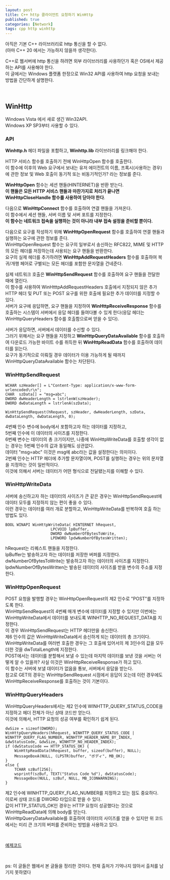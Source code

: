 ```yaml
---
layout: post
title: C++ http 클라이언트 요청하기 WinHttp
published: true
categories: [Network]
tags: cpp http winhttp
---
```

아직은 기본 C++ 라이브러리로 http 통신을 할 수 없다.  
(아마 C++ 20 에서는 가능하지 않을까 생각한다).  
  
C++로 웹서버에 http 통신을 하려면 외부 라이브러리를 사용하던가 혹은 OS에서 제공하는 API를 사용해야 한다.  
이 글에서는 Windows 플랫폼 한정으로 Win32 API를 사용하여 http 요청을 보내는 방법을 간단하게 설명한다.  
  
<br>  
  
## WinHttp
Windows Vista 에서 새로 생긴 Win32API.  
Windows XP SP3부터 사용할 수 있다.  
  
### API  
  
**Winhttp.h** 헤더 파일을 포함하고, **Winhttp.lib** 라이브러리를 링크해야 한다.  
  
HTTP 서비스 함수를 호출하기 전에 WinHttpOpen 함수를 호출한다.  
이 함수에 이후의 Web 요구에서 보내는 유저 에이전트의 이름, 프록시(사용하는 경우)에 관한 정보 및 Web 호출이 동기적 또는 비동기적인가? 라는 정보를 준다.  
  
**WinHttpOpen** 함수는 세션 핸들(HINTERNET)을 반환 받는다.  
**이 핸들은 모든 HTTP 서비스 핸들과 마찬가지로 처리가 끝나면 WinHttpCloseHandle 함수를 사용하여 닫아야 한다**.  
  
다음으로 **WinHttpConnect** 함수를 호출하여 연결 핸들을 가져온다.  
이 함수에서 세션 핸들, 서버 이름 및 서버 포트를 지정한다.  
**이 함수는 네트워크 접속을 실행하는 것이 아니라 내부 접속 설정을 준비할 뿐이다.**  
  
다음으로 요구를 작성하기 위해 **WinHttpOpenRequest** 함수를 호출하여 연결 핸들과 실행하는 요구에 관한 정보를 준다.  
WinHttpOpenRequest 함수는 요구의 일부로서 송신하는 RFC822, MIME 및 HTTP의 모든 헤더를 저장하는데 사용되는 요구 핸들을 반환한다.  
요구의 실제 헤더를 추가하려면 **WinHttpAddRequestHeaders** 함수를 호출하여 복귀/개행 페어로 구별되는 모든 헤더를 포함한 문자열을 건네준다.    
  
실제 네트워크 호출은 **WinHttpSendRequest** 함수를 호출하여 요구 핸들을 전달한 때에 열린다.    
이 함수를 사용하여 WinHtttpAddRequestHeaders 호출에서 지정되지 않은 추가 HTTP 헤더 및 PUT 또는 POST 요구를 위한 호출에 필요한 추가 데이터를 지정할 수 있다.  
서버가 요구에 응답하면, 요구 핸들을 지정하여 **WinHttpReceiveResponse** 함수를 호출하는 시스템이 서버에서 응답 헤더를 들여다볼 수 있게 한다(응답 헤더는 WinHttpQueryHeaders 함수를 호출함으로써 얻을 수 있다).  
  
서버가 응답하면, 서버에서 데이터를 수신할 수 있다.  
그러기 위해서는 요구 핸들을 지정하고 **WinHttpQueryDataAvailable** 함수를 호출하여 다운로드 가능한 바이트 수를 취득한 뒤 **WinHttpReadData** 함수를 호출하여 데이터를 읽는다.  
요구가 동기적으로 이뤄질 경우 데이터가 이용 가능하게 될 때까지 WinHttpQueryDataAvailable 함수는 차단된다.  
  
  
### WinHttpSendRequest

``` 
WCHAR szHeader[] = L"Content-Type: application/x-www-form-urlencoded\r\n";
CHAR  szData[] = "msg=abc";
DWORD dwHeaderLength = lstrlenW(szHeader);
DWORD dwDataLength = lstrlenA(szData);

WinHttpSendRequest(hRequest, szHeader, dwHeaderLength, szData, dwDataLength, dwDataLength, 0);
```
4번째 인수 변수에 body에서 포함하고자 하는 데이터를 지정하고,  
5번째 인수에 이 데이터의 사이즈를 지정한다.  
6번째 변수는 데이터의 총 크기이지만, 나중에 WinHttpWriteData를 호출할 생각이 없는 경우는 5번째 인수의 값과 동일해도 상관없다.  
  데이터 "msg=abc" 이것은 msg에 abc라는 값을 설정한다는 의미이다.  
2번째 인수는 HTTP 헤더에 추가할 문자열이며, POST를 실행하는 경우는 위의 문자열을 지정하는 것이 일반적이다.  
이것에 의해서 서버는 데이터가 어떤 형식으로 전달됐는지를 이해할 수 있다.
  
  
### WinHttpWriteData
서버에 송신하고자 하는 데이터의 사이즈가 큰 같은 경우는 WinHttpSendRequest에 데이터 모두를 지정하지 않는 편이 좋을 수 있다.  
이런 경우는 데이터를 여러 개로 분할하고, WinHttpWriteData를 반복하여 호출 하는 방법도 있다.  
  
```
BOOL WINAPI WinHttpWriteData( HINTERNET hRequest, 
					LPCVOID lpBuffer, 
					DWORD dwNumberOfBytesToWrite, 
					LPDWORD lpdwNumberOfBytesWritten);
```
hRequest는 리퀘스트 핸들을 지정한다.  
lpBuffer는 발송하고자 하는 데이터를 저장한 버퍼를 지정한다.  
dwNumberOfBytesToWrite는 발송하고자 하는 데이터의 사이즈를 지정한다.  
lpdwNumberOfBytesWritten는 발송된 데이터의 사이즈를 받을 변수의 주소를 지정한다.  
  
  
### WinHttpOpenRequest
POST 요청을 발행할 경우는 WinHttpOpenRequest의 제2 인수로 "POST"를 지정하도록 한다.  
WinHttpSendRequest의 4번째 매개 변수에 데이터를 지정할 수 있지만 이번에는 WinHttpWriteData에서 데이터를 보내도록 WINHTTP_NO_REQUEST_DATA를 지정한다.  
이 경우 WinHttpSendRequest는 HTTP 헤더만을 송신한다.   
제6 인수의 값은 WinHttpWriteData에서 송신하게 되는 데이터의 총 크기이다.  
WinHttpWriteData를 여러번 호출한 경우는 그 호출에 있어서의 제 3인수의 값을 모두 더한 것을 dwTotalLength에 지정한다.    
POST에서는 데이터를 분할해서 보낼 수 있는데 마지막 데이터를 보낸 것을 서버는 어떻게 알 수 있을까? 사실 이것은 WinHttpReceiveResponse가 하고 있다.  
이 함수는 서버에 보낼 데이터가 없음을 통보, 서버에서 응답을 받는다.  
참고로 GET의 경우는 WinHttpSendRequest 시점에서 응답이 오는데 이런 경우에도 WinHttpReceiveResponse를 호출하는 것이 기본이다.  
  
  
### WinHttpQueryHeaders
WinHttpQueryHeaders에서는 제2 인수에 WINHTTP_QUERY_STATUS_CODE을 지정하고 헤더 전체가 아닌 상태 코드만 얻는다.  
이것에 의해서, HTTP 요청의 성공 여부를 확인하기 쉽게 된다.   
```
dwSize = sizeof(DWORD);
WinHttpQueryHeaders(hRequest, WINHTTP_QUERY_STATUS_CODE | WINHTTP_QUERY_FLAG_NUMBER, WINHTTP_HEADER_NAME_BY_INDEX, &dwStatusCode, &dwSize, WINHTTP_NO_HEADER_INDEX);
if (dwStatusCode == HTTP_STATUS_OK) {
	WinHttpReadData(hRequest, buffer, sizeof(buffer), NULL);
	MessageBoxA(NULL, (LPSTR)buffer, "ボディ", MB_OK);
}
else {
	TCHAR szBuf[256];
	wsprintf(szBuf, TEXT("Status Code %d"), dwStatusCode);
	MessageBox(NULL, szBuf, NULL, MB_ICONWARNING);
}
```
제2 인수에 WINHTTP_QUERY_FLAG_NUMBER를 지정하고 있는 점도 중요하다.  
이로써 상태 코드를 DWORD 타입으로 받을 수 있다.  
값이 HTTP_STATUS_OK인 경우는 HTTP 요청이 성공했다는 것으로 WinHttpReadData에 의해 body를 얻는다.  
WinHttpQueryDataAvailable를 호출하여 데이터의 사이즈를 얻을 수 있지만 위 코드에서는 미리 큰 크기의 버퍼를 준비하는 방법을 사용하고 있다.
  
<br>  
  
[예제코드](/exampe_codes/ConsoleApplicationWin32_WinHttp.zip)  
    
<br>  
    
ps: 이 글들은 웹에서 본 글들을 정리한 것이다. 현재 출처가 기억나지 않아서 출처를 남기지 못하였다  
